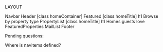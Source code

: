 

LAYOUT

Navbar
Header
[class homeContainer]
    Featured
    [class homeTitle] h1 Browse by property type
    PropertyList
    [class homeTitle] h1 Homes guests love
    FeaturedProperties
    MailList
    Footer





Pending questions:

Where is navItems defined?


